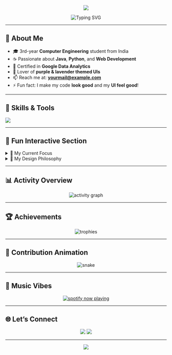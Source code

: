 <!-- Banner -->
<p align="center">
  <img src="https://capsule-render.vercel.app/api?type=waving&color=9b59b6&height=200&section=header&text=Hi%20👋%2C%20I'm%20Hiral%20Bhalkar&fontSize=40&fontColor=ffffff&animation=fadeIn&fontAlignY=35"/>
</p>

<!-- Typing Intro -->
<p align="center">
  <img src="https://readme-typing-svg.demolab.com?font=Fira+Code&weight=600&size=28&pause=1000&center=true&vCenter=true&width=800&lines=Java+Developer+%7C+Data+Science+Explorer;Full-Stack+Builder+%7C+UI+Enthusiast;Always+Learning+%7C+Always+Creating" alt="Typing SVG">
</p>

---

## **💫 About Me**
- 🎓 3rd-year **Computer Engineering** student from India  
- ☕ Passionate about **Java**, **Python**, and **Web Development**  
- 🧪 Certified in **Google Data Analytics**  
- 🎨 Lover of **purple & lavender themed UIs**  
- 📫 Reach me at: **yourmail@example.com**  
- ⚡ Fun fact: I make my code **look good** and my **UI feel good**!  

---

## **🚀 Skills & Tools**
<p>
  <img src="https://skillicons.dev/icons?i=java,python,js,html,css,react,nodejs,express,mysql,postgres,sqlite,git,github,docker,postman,vscode&perline=9" />
</p>

---

## **🎯 Fun Interactive Section**
<details>
  <summary>📌 My Current Focus</summary>
  
  - Building a **CRM** for an ISP with Admin/User/Serviceman panels  
  - Learning **Docker** & deploying full-stack projects  
  - Practicing **Data Structures & Algorithms** daily
</details>

<details>
  <summary>🎨 My Design Philosophy</summary>

  > Clean, accessible UI with soft shadows, balanced colors, and delightful micro-interactions.
</details>

---

## **📊 Activity Overview**
<p align="center">
  <img src="https://github-readme-activity-graph.vercel.app/graph?username=YOUR_GITHUB_USERNAME&theme=tokyo-night" alt="activity graph"/>
</p>

---

## **🏆 Achievements**
<p align="center">
  <img src="https://github-profile-trophy.vercel.app/?username=YOUR_GITHUB_USERNAME&theme=discord&no-frame=true&row=1&column=6" alt="trophies"/>
</p>

---

## **🐍 Contribution Animation**
<p align="center">
  <img src="https://raw.githubusercontent.com/YOUR_GITHUB_USERNAME/YOUR_GITHUB_USERNAME/output/snake.svg" alt="snake"/>
</p>

---

## **🎵 Music Vibes**
<p align="center">
  <a href="https://open.spotify.com/user/YOUR_SPOTIFY_ID">
    <img src="https://spotify-github-profile.vercel.app/api/view?uid=YOUR_SPOTIFY_ID&cover_image=true&theme=novatorem" alt="spotify now playing"/>
  </a>
</p>

---

## **🌐 Let’s Connect**
<p align="center">
  <a href="https://linkedin.com/in/YOUR_LINKEDIN_ID"><img src="https://img.shields.io/badge/LinkedIn-Connect-blue?style=for-the-badge&logo=linkedin"/></a>
  <a href="mailto:yourmail@example.com"><img src="https://img.shields.io/badge/Email-Say%20Hi!-purple?style=for-the-badge&logo=gmail"/></a>
</p>

---

<p align="center">
  <img src="https://capsule-render.vercel.app/api?type=waving&color=9b59b6&height=100&section=footer"/>
</p>
